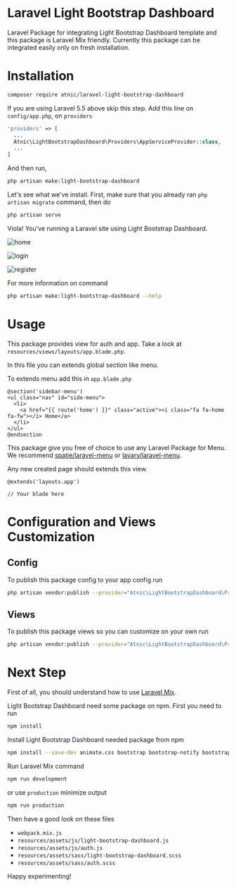 # Laravel Light Bootstrap Dashboard
Laravel Package for integrating Light Bootstrap Dashboard template and this package is Laravel Mix friendly. Currently this package can be integrated easily only on fresh installation.

# Installation
```bash
composer require atnic/laravel-light-bootstrap-dashboard
```
If you are using Laravel 5.5 above skip this step. Add this line on ```config/app.php```, on  ```providers```
```php
'providers' => [
  ...
  Atnic\LightBootstrapDashboard\Providers\AppServiceProvider::class,
  ...
]
```
And then run,
```bash
php artisan make:light-bootstrap-dashboard
```
Let's see what we've install. First, make sure that you already ran ```php artisan migrate``` command, then do
```bash
php artisan serve
```
Viola! You've running a Laravel site using Light Bootstrap Dashboard.

![home](https://user-images.githubusercontent.com/14815819/33922278-4aeb4050-dffc-11e7-8228-9a1e0077c868.png)

![login](https://user-images.githubusercontent.com/14815819/33922280-4b6d845c-dffc-11e7-9c43-f3130f8e5ed4.png)

![register](https://user-images.githubusercontent.com/14815819/33922279-4b2a1c4e-dffc-11e7-9730-980aaa47ca9c.png)

For more information on command
```bash
php artisan make:light-bootstrap-dashboard --help
```

# Usage
This package provides view for auth and app. Take a look at ```resources/views/layouts/app.blade.php```.

In this file you can extends global section like menu.

To extends menu add this in ```app.blade.php```
```blade
@section('sidebar-menu')
<ul class="nav" id="side-menu">
  <li>
    <a href="{{ route('home') }}" class="active"><i class="fa fa-home fa-fw"></i> Home</a>
  </li>
</ul>
@endsection
```

This package give you free of choice to use any Laravel Package for Menu. We recommend [spatie/laravel-menu](https://github.com/spatie/laravel-menu) or [lavary/laravel-menu](https://github.com/lavary/laravel-menu).

Any new created page should extends this view.
```blade
@extends('layouts.app')

// Your blade here
```

# Configuration and Views Customization
## Config
To publish this package config to your app config run
```bash
php artisan vendor:publish --provider="Atnic\LightBootstrapDashboard\Providers\AppServiceProvider" --tag="config"
```
## Views
To publish this package views so you can customize on your own run
```bash
php artisan vendor:publish --provider="Atnic\LightBootstrapDashboard\Providers\AppServiceProvider" --tag="views"
```

# Next Step
First of all, you should understand how to use [Laravel Mix](https://laravel.com/docs/5.4/mix).

Light Bootstrap Dashboard need some package on npm. First you need to run
```bash
npm install
```

Install Light Bootstrap Dashboard needed package from npm
```bash
npm install --save-dev animate.css bootstrap bootstrap-notify bootstrap-select bootstrap-switch chartist flatui-radiocheck font-awesome popper.js pixeden-stroke-7-icon
```

Run Laravel Mix command
```bash
npm run development
```
or use ```production``` minimize output
```bash
npm run production
```

Then have a good look on these files
- ```webpack.mix.js```
- ```resources/assets/js/light-bootstrap-dashboard.js```
- ```resources/assets/js/auth.js```
- ```resources/assets/sass/light-bootstrap-dashboard.scss```
- ```resources/assets/sass/auth.scss```

Happy experimenting!
